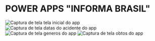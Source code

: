 # POWER APPS "INFORMA BRASIL"

![Captura de tela tela inicial do app](https://github.com/beatrizreis8/INFORMATICA/assets/162644720/b4abfe6e-1974-4072-9f20-2eeea18c7a34)
![Captura de tela datas do acidente do app](https://github.com/beatrizreis8/INFORMATICA/assets/162644720/b15d4437-9b77-4806-bcaa-7e5e23eb60c9)
![Captura de tela generos do app](https://github.com/beatrizreis8/INFORMATICA/assets/162644720/8a633423-6eac-433c-9bb4-49023c41dd38)
![Captura de tela obtos do app](https://github.com/beatrizreis8/INFORMATICA/assets/162644720/abaad317-b1c6-4b61-8e7b-d993e92b8938)
